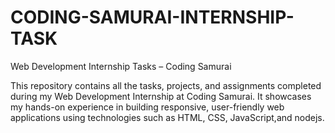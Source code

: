 # CODING-SAMURAI-INTERNSHIP-TASK

Web Development Internship Tasks – Coding Samurai 

This repository contains all the tasks, projects, and assignments completed during my Web Development Internship at Coding Samurai.
It showcases my hands-on experience in building responsive, user-friendly web applications using technologies such as HTML, CSS, JavaScript,and nodejs.
